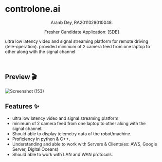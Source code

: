 # controlone.ai

<p align="center">
  Aranb Dey, RA2011028010048. 
</p>

<p align="center">
  Fresher Candidate Application: [SDE]  
</p>

ultra low latency video and signal streaming platform for remote driving (tele-operation).  provided minimum of 2 camera feed from one laptop to other along with the signal channel

<br />





## Preview 🎬







![Screenshot (153)](https://github.com/ArnabDey1543/controlone.ai/assets/81821430/c59b258a-54a4-4629-ba76-b611d3f538ca)







## Features ✨

- ultra low latency video and signal streaming platform.
- minimum of 2 camera feed from one laptop to other along with the signal channel.
- Should able to display telemetry data of the robot/machine.
- Proficiency in python & C++.
- Understanding and able to work with Servers & Clients(ex: AWS, Google Server, Digital Oceans)
- Should able to work with LAN and WAN protocols.







